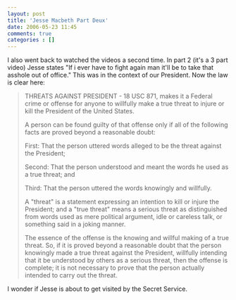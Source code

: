 ```yaml
---
layout: post
title: 'Jesse Macbeth Part Deux'
date: 2006-05-23 11:45
comments: true
categories : []
---  
```


I also went back to watched the videos a second time. In part 2 (it's a 3 part video) Jesse states "If i ever have to fight again man it'll be to take that asshole out of office." This was in the context of our President. Now the law is clear here:

<blockquote>THREATS AGAINST PRESIDENT - 18 USC 871, makes it a Federal crime or offense for anyone to willfully make a true threat to injure or kill the President of the United States.

 A person can be found guilty of that offense only if all of the following facts are proved beyond a reasonable doubt:

First: That the person uttered words alleged to be the threat against the President;

Second: That the person understood and meant the words he used as a true threat; and

Third: That the person uttered the words knowingly and willfully.

A "threat" is a statement expressing an intention to kill or injure the President; and a "true threat" means a serious threat as distinguished from words used as mere political argument, idle or careless talk, or something said in a joking manner.

The essence of the offense is the knowing and willful making of a true threat. So, if it is proved beyond a reasonable doubt that the person knowingly made a true threat against the President, willfully intending that it be understood by others as a serious threat, then the offense is complete; it is not necessary to prove that the person actually intended to carry out the threat.</blockquote>

I wonder if Jesse is about to get visited by the Secret Service.


